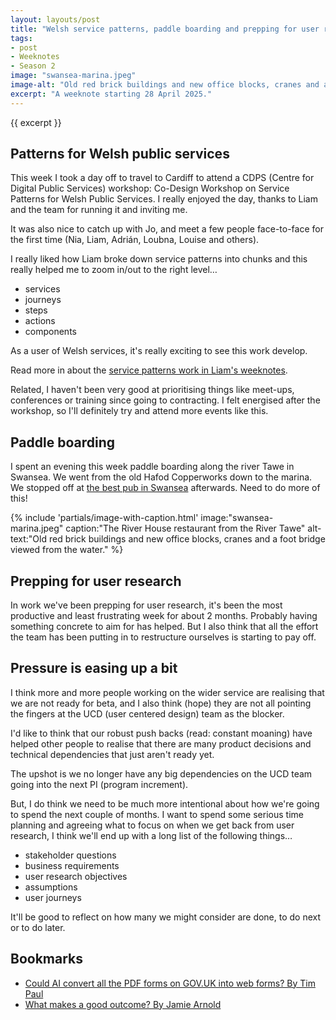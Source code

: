 ```yaml
---
layout: layouts/post
title: "Welsh service patterns, paddle boarding and prepping for user research"
tags:
- post
- Weeknotes
- Season 2
image: "swansea-marina.jpeg"
image-alt: "Old red brick buildings and new office blocks, cranes and a foot bridge viewed from the water."
excerpt: "A weeknote starting 28 April 2025."
--- 
```


{{ excerpt }}

## Patterns for Welsh public services

This week I took a day off to travel to Cardiff to attend a CDPS (Centre for Digital Public Services) workshop: Co-Design Workshop on Service Patterns for Welsh Public Services. I really enjoyed the day, thanks to Liam and the team for running it and inviting me.

It was also nice to catch up with Jo, and meet a few people face-to-face for the first time (Nia, Liam, Adrián, Loubna, Louise and others).

I really liked how Liam broke down service patterns into chunks and this really helped me to zoom in/out to the right level…

- services
- journeys
- steps
- actions 
- components 

As a user of Welsh services, it's really exciting to see this work develop.

Read more in about the [service patterns work in Liam's weeknotes](https://medium.com/@navigatecommunicate/week-ish-notes-2nd-may-2025-87a5be929243).

Related, I haven't been very good at prioritising things like meet-ups, conferences or training since going to contracting. I felt energised after the workshop, so I'll definitely try and attend more events like this.

## Paddle boarding

I spent an evening this week paddle boarding along the river Tawe in Swansea. We went from the old Hafod Copperworks down to the marina. We stopped off at [the best pub in Swansea](https://beerriffbrewing.com/pages/taproom/) afterwards. Need to do more of this!

{%
  include 'partials/image-with-caption.html'
  image:"swansea-marina.jpeg"
  caption:"The River House restaurant from the River Tawe"
  alt-text:"Old red brick buildings and new office blocks, cranes and a foot bridge viewed from the water."
%}

## Prepping for user research

In work we've been prepping for user research, it's been the most productive and least frustrating week for about 2 months. Probably having something concrete to aim for has helped. But I also think that all the effort the team has been putting in to restructure ourselves is starting to pay off.

## Pressure is easing up a bit

I think more and more people working on the wider service are realising that we are not ready for beta, and I also think (hope) they are not all pointing the fingers at the UCD (user centered design) team as the blocker.

I'd like to think that our robust push backs (read: constant moaning) have helped other people to realise that there are many product decisions and technical dependencies that just aren't ready yet.

The upshot is we no longer have any big dependencies on the UCD team going into the next PI (program increment).

But, I do think we need to be much more intentional about how we're going to spend the next couple of months. I want to spend some serious time planning and agreeing what to focus on when we get back from user research, I think we'll end up with a long list of the following things…

- stakeholder questions
- business requirements 
- user research objectives
- assumptions
- user journeys

It'll be good to reflect on how many we might consider are done, to do next or to do later.

## Bookmarks

- [Could AI convert all the PDF forms on GOV.UK into web forms? By Tim Paul](https://www.timpaul.co.uk/posts/could-ai-convert-all-the-pdf-forms-on-gov-uk-into-web-forms/)
- [What makes a good outcome? By Jamie Arnold](https://www.jamiearnold.com/blog/2025/5/1/what-makes-a-good-outcome)